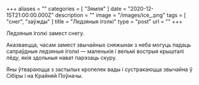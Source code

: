 +++
aliases = ""
categories = [ "Зямля" ]
date = "2020-12-15T21:00:00.000Z"
description = ""
image = "/images/ice_.png"
tags = [ "снег", "заўжды" ]
title = "Ледзяныя іголкі"
type = "post"
url = ""
+++


Ледзяныя іголкі замест снегу.  
  
Аказваецца, часам замест звычайных сняжынак з неба могуць падаць сапраўдныя ледзяныя іголкі — маленькія і вельмі вострыя крышталі лёду, якія здольныя нават парэзаць скуру.  
  
Яны ўтвараюцца з застылых кропелек вады і сустракаюцца звычайна ў Сібіры і на Крайняй Поўначы.
